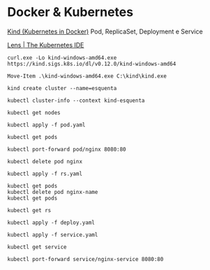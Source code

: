 # Docker & Kubernetes

[Kind (Kubernetes in Docker)](https://kind.sigs.k8s.io/)
Pod, ReplicaSet, Deployment e Service

[Lens | The Kubernetes IDE](https://k8slens.dev/)

```
curl.exe -Lo kind-windows-amd64.exe https://kind.sigs.k8s.io/dl/v0.12.0/kind-windows-amd64
```

```
Move-Item .\kind-windows-amd64.exe C:\kind\kind.exe
```

```
kind create cluster --name=esquenta
```

```
kubectl cluster-info --context kind-esquenta
```

```
kubectl get nodes
```

```
kubectl apply -f pod.yaml
```

```
kubectl get pods
```

```
kubectl port-forward pod/nginx 8080:80
```

```
kubectl delete pod nginx
```

```
kubectl apply -f rs.yaml
```

```
kubectl get pods
kubectl delete pod nginx-name
kubectl get pods
```

```
kubectl get rs
```

```
kubectl apply -f deploy.yaml
```

```
kubectl apply -f service.yaml
```

```
kubectl get service
```

```
kubectl port-forward service/nginx-service 8080:80
```